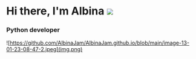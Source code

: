 # Hi there, I'm Albina ![](https://github.com/blackcater/blackcater/raw/main/images/Hi.gif)

### Python developer

![https://github.com/AlbinaJam/AlbinaJam.github.io/blob/main/image-13-01-23-08-47-2.jpeg](img.png)


